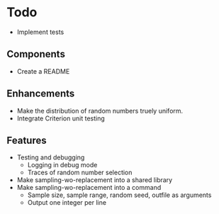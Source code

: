 # Todo

* Implement tests

## Components

* Create a README

## Enhancements

* Make the distribution of random numbers truely uniform.
* Integrate Criterion unit testing

## Features

* Testing and debugging
  * Logging in debug mode
  * Traces of random number selection
* Make sampling-wo-replacement into a shared library
* Make sampling-wo-replacement into a command
  * Sample size, sample range, random seed, outfile as arguments
  * Output one integer per line